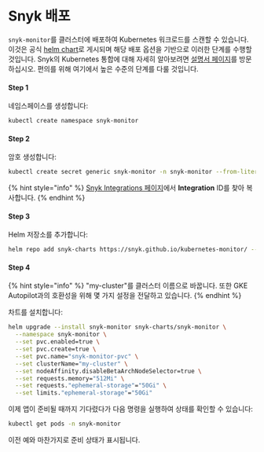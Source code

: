 # Snyk 배포

`snyk-monitor`를 클러스터에 배포하여 Kubernetes 워크로드를 스캔할 수 있습니다. 이것은 공식 [helm chart](https://artifacthub.io/packages/helm/snyk/snyk-monitor)로 게시되며 해당 배포 옵션을 기반으로 이러한 단계를 수행할 것입니다. Snyk의 Kubernetes 통합에 대해 자세히 알아보려면 [설명서 페이지](https://docs.snyk.io/products/snyk-container/image-scanning-library/kubernetes-workload-and-image-scanning/kubernetes-integration-overview)를 방문하십시오. 편의를 위해 여기에서 높은 수준의 단계를 다룰 것입니다.

#### Step 1

네임스페이스를 생성합니다:

```bash
kubectl create namespace snyk-monitor
```

#### Step 2

암호 생성합니다:

```bash
kubectl create secret generic snyk-monitor -n snyk-monitor --from-literal=dockercfg.json={} --from-literal=integrationId=abcd1234-abcd-1234-abcd-1234abcd1234
```

{% hint style="info" %}
[Snyk Integrations 페이지](https://app.snyk.io/org/YOUR-ORGANIZATION-NAME/manage/integrations/kubernetes)에서 **Integration** ID를 찾아 복사합니다.
{% endhint %}

#### Step 3

Helm 저장소를 추가합니다:

```bash
helm repo add snyk-charts https://snyk.github.io/kubernetes-monitor/ --force-update
```

#### Step 4

{% hint style="info" %}
"my-cluster"를 클러스터 이름으로 바꿉니다. 또한 GKE Autopilot과의 호환성을 위해 몇 가지 설정을 전달하고 있습니다.
{% endhint %}

차트를 설치합니다:

```bash
helm upgrade --install snyk-monitor snyk-charts/snyk-monitor \
  --namespace snyk-monitor \
  --set pvc.enabled=true \
  --set pvc.create=true \
  --set pvc.name="snyk-monitor-pvc" \
  --set clusterName="my-cluster" \
  --set nodeAffinity.disableBetaArchNodeSelector=true \
  --set requests.memory="512Mi" \
  --set requests."ephemeral-storage"="50Gi" \
  --set limits."ephemeral-storage"="50Gi"
```

이제 앱이 준비될 때까지 기다렸다가 다음 명령을 실행하여 상태를 확인할 수 있습니다:

```bash
kubectl get pods -n snyk-monitor
```

이전 예와 마찬가지로 준비 상태가 표시됩니다.
